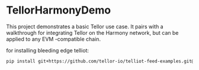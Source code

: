 # TellorHarmonyDemo

This project demonstrates a basic Tellor use case. It pairs with a walkthrough for integrating Tellor on the Harmony network, but can be applied to any EVM -compatible chain.


for installing bleeding edge telliot:
```bash
pip install git+https://github.com/tellor-io/telliot-feed-examples.git@main#egg=telliot_feed_examples && pip install git+https://github.com/tellor-io/telliot-core.git@main#egg=telliot_core 
```
